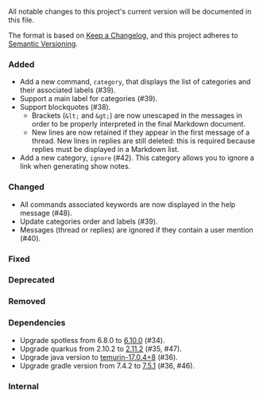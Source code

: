 All notable changes to this project's current version will be documented in this file.

The format is based on [Keep a Changelog](https://keepachangelog.com/en/1.0.0/), and this project adheres
to [Semantic Versioning](https://semver.org/spec/v2.0.0.html).

### Added

- Add a new command, `category`, that displays the list of categories and their associated labels (#39).
- Support a main label for categories (#39).
- Support blockquotes (#38).
  - Brackets (`&lt;` and `&gt;`) are now unescaped in the messages in order to be properly interpreted in the final
    Markdown document.
  - New lines are now retained if they appear in the first message of a thread. New lines in replies are still deleted:
    this is required because replies must be displayed in a Markdown list.
- Add a new category, `ignore` (#42). This category allows you to ignore a link when generating show notes.

### Changed

- All commands associated keywords are now displayed in the help message (#48).
- Update categories order and labels (#39).
- Messages (thread or replies) are ignored if they contain a user mention (#40).

### Fixed

### Deprecated

### Removed

### Dependencies

- Upgrade spotless from 6.8.0 to
  [6.10.0](https://github.com/diffplug/spotless/blob/main/plugin-gradle/CHANGES.md#6100---2022-08-23) (#34).
- Upgrade quarkus from 2.10.2 to [2.11.2](https://quarkus.io/blog/quarkus-2-11-2-final-released/) (#35, #47).
- Upgrade java version to [temurin-17.0.4+8](https://www.oracle.com/java/technologies/javase/17-0-4-relnotes.html)
  (#36).
- Upgrade gradle version from 7.4.2 to [7.5.1](https://docs.gradle.org/7.5/release-notes.html) (#36, #46).

### Internal
